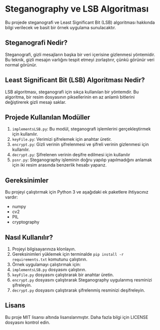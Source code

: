 # Steganography ve LSB Algoritması

Bu projede steganografi ve Least Significant Bit (LSB) algoritması hakkında bilgi verilecek ve basit bir örnek uygulama sunulacaktır.

## Steganografi Nedir?

Steganografi, gizli mesajların başka bir veri içerisine gizlenmesi yöntemidir. Bu teknik, gizli mesajın varlığını tespit etmeyi zorlaştırır, çünkü görünür veri normal görünür.

## Least Significant Bit (LSB) Algoritması Nedir?

LSB algoritması, steganografi için sıkça kullanılan bir yöntemdir. Bu algoritma, bir resim dosyasının piksellerinin en az anlamlı bitlerini değiştirerek gizli mesajı saklar.

## Projede Kullanılan Modüller

1. `implementsLSB.py`: Bu modül, steganografi işlemlerini gerçekleştirmek için kullanılır.
2. `keyFile.py`: Verimizi şifrelemek için anahtar üretir.
3. `encrypt.py`: Gizli verinin şifrelenmesi ve şifreli verinin gizlenmesi için kullanılır.
4. `decrypt.py`: Şifrelenen verinin deşifre edilmesi için kullanılır
5. `psnr.py`: Steganography işleminin doğru yapılıp yapılmadığını anlamak için iki resim arasında benzerlik hesabı yaparız.

## Gereksinimler

Bu projeyi çalıştırmak için Python 3 ve aşağıdaki ek paketlere ihtiyacınız vardır:
- numpy
- cv2
- PIL
- cryptography 

## Nasıl Kullanılır?

1. Projeyi bilgisayarınıza klonlayın.
2. Gereksinimleri yüklemek için terminalde `pip install -r requirements.txt` komutunu çalıştırın.
3. Örnek uygulamayı çalıştırmak için:
1. `implementsLSB.py` dosyasını çalıştırın.
2. `keyFile.py` dosyasını çalıştırarak bir anahtar üretin.
3. `encrypt.py` dosyasını çalıştırarak Steganography uygulanmış resminizi şifreleyin.
4. `decrypt.py` dosyasını çalıştırarak şifrelenmiş resminizi deşifreleyin.


## Lisans

Bu proje MIT lisansı altında lisanslanmıştır. Daha fazla bilgi için LICENSE dosyasını kontrol edin.
